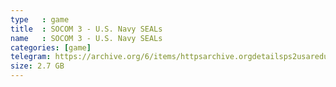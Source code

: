 ```yaml
---
type   : game
title  : SOCOM 3 - U.S. Navy SEALs
name   : SOCOM 3 - U.S. Navy SEALs
categories: [game]
telegram: https://archive.org/6/items/httpsarchive.orgdetailsps2usaredump3/SOCOM%203%20-%20U.S.%20Navy%20SEALs.7z
size: 2.7 GB
---
```



